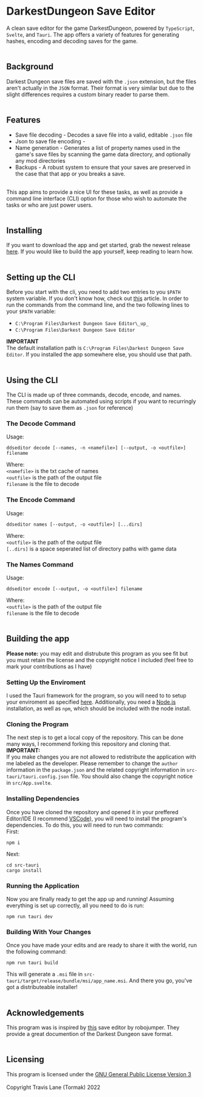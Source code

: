 # DarkestDungeon Save Editor
A clean save editor for the game DarkestDungeon, powered by `TypeScript`, `Svelte`, and `Tauri`. The app offers a variety of features for generating hashes, encoding and decoding saves for the game.
<br/>
<br/>

## Background
Darkest Dungeon save files are saved with the `.json` extension, but the files aren't actually in the `JSON` format. Their format is very similar but due to the slight differences requires a custom binary reader to parse them.
<br/>
<br/>

## Features
 - Save file decoding - Decodes a save file into a valid, editable `.json` file
 - Json to save file encoding - 
 - Name generation - Generates a list of property names used in the game's save files by scanning the game data directory, and optionally any mod directories
 - Backups - A robust system to ensure that your saves are preserved in the case that that app or you breaks a save.

<br/>
This app aims to provide a nice UI for these tasks, as well as provide a command line interface (CLI) option for those who wish to automate the tasks or who are just power users.
<br/>
<br/>

## Installing
If you want to download the app and get started, grab the newest release [here](https://github.com/Tormak9970/Darkest-Dungeon-Save-Editor/releases). If you would like to build the app yourself, keep reading to learn how.
<br/>
<br/>

## Setting up the CLI
Before you start with the cli, you need to add two entries to you `$PATH` system variable. If you don't know how, check out [this](https://www.architectryan.com/2018/03/17/add-to-the-path-on-windows-10/) article. In order to run the commands from the command line, and the two following lines to your `$PATH` variable:
 - `C:\Program Files\Darkest Dungeon Save Editor\_up_`
 - `C:\Program Files\Darkest Dungeon Save Editor`

**IMPORTANT**<br/>
The default installation path is `C:\Program Files\Darkest Dungeon Save Editor`. If you installed the app somewhere else, you should use that path.
<br/>
<br/>

## Using the CLI
The CLI is made up of three commands, decode, encode, and names. These commands can be automated using scripts if you want to recurringly run them (say to save them as `.json` for reference)

### The Decode Command
Usage:<br/>
```
ddseditor decode [--names, -n <namefile>] [--output, -o <outfile>] filename
```
Where:<br/>
`<namefile>` is the txt cache of names<br/>
`<outfile>` is the path of the output file<br/>
`filename` is the file to decode<br/>

### The Encode Command
Usage:<br/>
```
ddseditor names [--output, -o <outfile>] [...dirs]
```
Where:<br/>
`<outfile>` is the path of the output file<br/>
`[..dirs]` is a space seperated list of directory paths with game data<br/>

### The Names Command
Usage:<br/>
```
ddseditor encode [--output, -o <outfile>] filename
```
Where:<br/>
`<outfile>` is the path of the output file<br/>
`filename` is the file to decode<br/>
<br/>

## Building the app
**Please note:** you may edit and distrubute this program as you see fit but you must retain the license and the copyright notice I included (feel free to mark your contributions as I have)<br/>

### Setting Up the Enviroment
I used the Tauri framework for the program, so you will need to to setup your enviroment as specified [here](https://tauri.app/v1/guides/getting-started/prerequisites). Additionally, you need a [Node.js](https://nodejs.org/en/) installation, as well as `npm`, which should be included with the node install.

### Cloning the Program
The next step is to get a local copy of the repository. This can be done many ways, I recommend forking this repository and cloning that.<br/>
**IMPORTANT:**<br/>
If you make changes you are not allowed to redistribute the application with me labeled as the developer. Please remember to change the `author` information in the `package.json` and the related copyright information in `src-tauri/tauri.config.json` file. You should also change the copyright notice in `src/App.svelte`.

### Installing Dependencies
Once you have cloned the repository and opened it in your preffered Editor/IDE (I recommend [VSCode](https://code.visualstudio.com/)), you will need to install the program's dependencies. To do this, you will need to run two commands:<br/>
First:<br/>
```
npm i
```
Next:<br/>
```
cd src-tauri
cargo install
```

### Running the Application
Now you are finally ready to get the app up and running! Assuming everything is set up correctly, all you need to do is run:<br/>
```
npm run tauri dev
```

### Building With Your Changes
Once you have made your edits and are ready to share it with the world, run the following command:
```
npm run tauri build
```
This will generate a `.msi` file in `src-tauri/target/release/bundle/msi/app_name.msi`. And there you go, you've got a distributeable installer!
<br/>
<br/>

## Acknowledgements
This program was is inspired by [this](https://github.com/robojumper/DarkestDungeonSaveEditor) save editor by robojumper. They provide a great documention of the Darkest Dungeon save format.
<br/>
<br/>

## Licensing
This program is licensed under the [GNU General Public License Version 3](https://www.gnu.org/licenses/#GPL)
<br/>
<br/>
Copyright Travis Lane (Tormak) 2022